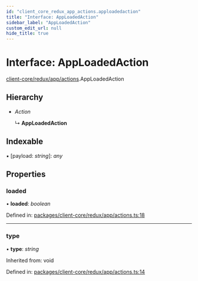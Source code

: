 ```yaml
---
id: "client_core_redux_app_actions.apploadedaction"
title: "Interface: AppLoadedAction"
sidebar_label: "AppLoadedAction"
custom_edit_url: null
hide_title: true
---
```


# Interface: AppLoadedAction

[client-core/redux/app/actions](../modules/client_core_redux_app_actions.md).AppLoadedAction

## Hierarchy

* *Action*

  ↳ **AppLoadedAction**

## Indexable

▪ [payload: *string*]: *any*

## Properties

### loaded

• **loaded**: *boolean*

Defined in: [packages/client-core/redux/app/actions.ts:18](https://github.com/xr3ngine/xr3ngine/blob/5a0f83ed8/packages/client-core/redux/app/actions.ts#L18)

___

### type

• **type**: *string*

Inherited from: void

Defined in: [packages/client-core/redux/app/actions.ts:14](https://github.com/xr3ngine/xr3ngine/blob/5a0f83ed8/packages/client-core/redux/app/actions.ts#L14)

